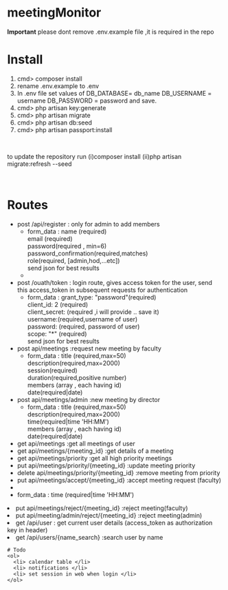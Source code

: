 # meetingMonitor
<b>Important</b> please dont remove .env.example file ,it is required in the repo

# Install
<ol>
  <li>cmd> composer install </li>
  <li>rename .env.example to .env </li>
  <li> In .env file set values of DB_DATABASE= db_name DB_USERNAME = username DB_PASSWORD = password and save. </li>
  <li>cmd> php artisan key:generate </li>
  <li>cmd> php artisan migrate </li>
  <li>cmd> php artisan db:seed </li>
  <li>cmd> php artisan passport:install </li>
</ol>
 
 <br>
 <p> to update the repository run (i)composer install  (ii)php artisan migrate:refresh --seed </p>
 <br>
 
# Routes
   <ul>
    <li>post /api/register : only for admin to add members 
        <ul>
          <li> form_data : name (required)<br>email (required) <br>password(required , min=6)<br>password_confirmation(required,matches)<br>role(required, [admin,hod,...etc])  <br> send json for best results<li>
        </ul>
  </li>
    <li>post /ouath/token  : login route, gives access token for the user, send this access_token in subsequent requests for authentication
        <ul>
          <li> form_data : grant_type: "password"(required)<br>client_id: 2 (required)<br> client_secret: (required ,i will provide .. save it) <br> username:(required,username of user) <br> password: (required, password of user)<br> scope: "*" (required)<br> send json for best results </li>
        </ul>
  </li>
  <li> post api/meetings   :request new meeting by faculty
    <ul><li>
        form_data : title (required,max=50) <br>description(required,max=2000) <br>session(required)<br>duration(required,positive number)<br> members (array , each having id)<br>date(required|date)
      </li>
    </ul>
  </li>
  <li> post api/meetings/admin :new meeting by director
    <ul><li>
        form_data : title (required,max=50) <br>description(required,max=2000) <br>time(required|time 'HH:MM')<br> members (array , each having id)<br>date(required|date)
      </li>
    </ul>
  </li>
  <li> get api/meetings :get all meetings of user</li>
  <li> get api/meetings/{meeting_id} :get details of a meeting</li>
  <li> get api/meetings/priority :get all high priority meetings</li>
  <li> put api/meetings/priority/{meeting_id}  :update meeting priority </li>
  <li> delete api/meetings/priority/{meeting_id} :remove meeting from priority</li>
  <li> put api/meetings/accept/{meeting_id} :accept meeting request (faculty)</li>
  <li put api/meetings/admin/accept/{meeting_id} :accept meeitng(admin) 
  <ul>
  <li>form_data : time (required|time 'HH:MM')</li>
  </ul>
  </li>
  <li> put api/meetings/reject/{meeting_id} :reject meeting(faculty) </li>
  <li> put api/meeting/admin/reject/{meeting_id} :reject meeting(admin)</li>
  <li>get /api/user : get current user details (access_token as authorization key in header)</li>
  <li>get /api/users/{name_search} :search user by name</li>
   </ul>
    
    # Todo
    <ol>
      <li> calendar table </li>
      <li> notifications </li>
      <li> set session in web when login </li>
    </ol>
    
